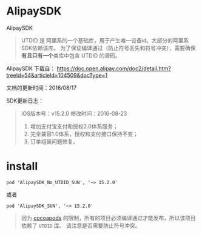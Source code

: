 # AlipaySDK
AlipaySDK

> UTDID 是 阿里系的一个基础库，用于产生唯一设备id。大部分的阿里系SDK依赖该库。
> 为了保证编译通过（防止符号丢失和符号冲突），需要确保**有且只有一个**类库中包含 UTDID 的源码。

AlipaySDK 下载自： https://doc.open.alipay.com/doc2/detail.htm?treeId=54&articleId=104509&docType=1

文档的更新时间：2016/08/17 


SDK更新日志：

> iOS版本号：v15.2.0
> 修改时间：2016-08-23
> 1. 增加支付宝支付和授权2.0体系服务；
> 2. 完全兼容1.0体系，授权和支付接口保持不变；
> 3. 订单组装问题修复。


# install

```
pod 'AlipaySDK_No_UTDID_SUN', '~> 15.2.0'
```
或者

```
pod 'AlipaySDK_SUN', '~> 15.2.0'
```

> 因为 [cocoapods](https://guides.cocoapods.org/making/getting-setup-with-trunk) 的限制，所有的项目必须编译通过才能发布，所以该项目依赖了 `UTDID` 库。
> 请注意是否需要防止符号冲突。